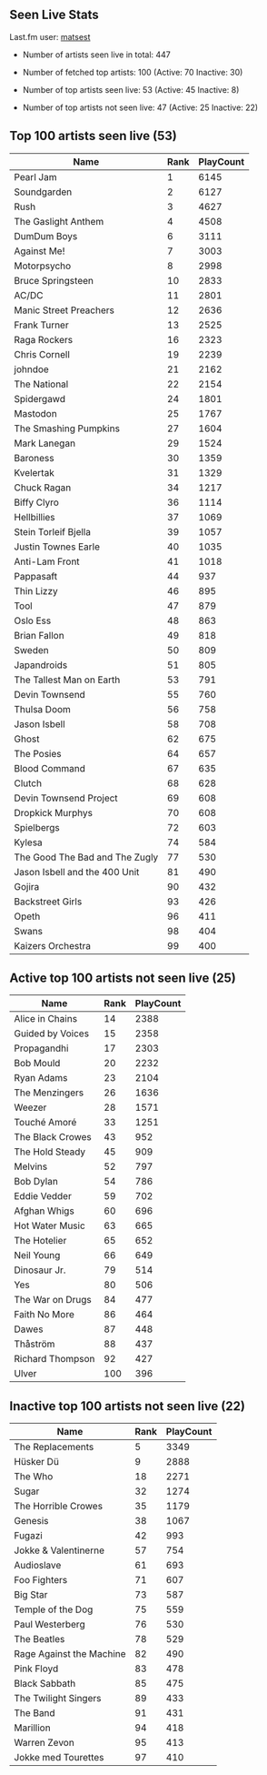 ## Seen Live Stats

Last.fm user: [matsest](https://www.last.fm/user/matsest)

- Number of artists seen live in total: 447

- Number of fetched top artists: 100 (Active: 70 Inactive: 30)

- Number of top artists seen live: 53 (Active: 45 Inactive: 8)

- Number of top artists not seen live: 47 (Active: 25 Inactive: 22)

## Top 100 artists seen live (53)

Name                           | Rank | PlayCount
------------------------------ | ---- | ---------
Pearl Jam                      | 1    | 6145     
Soundgarden                    | 2    | 6127     
Rush                           | 3    | 4627     
The Gaslight Anthem            | 4    | 4508     
DumDum Boys                    | 6    | 3111     
Against Me!                    | 7    | 3003     
Motorpsycho                    | 8    | 2998     
Bruce Springsteen              | 10   | 2833     
AC/DC                          | 11   | 2801     
Manic Street Preachers         | 12   | 2636     
Frank Turner                   | 13   | 2525     
Raga Rockers                   | 16   | 2323     
Chris Cornell                  | 19   | 2239     
johndoe                        | 21   | 2162     
The National                   | 22   | 2154     
Spidergawd                     | 24   | 1801     
Mastodon                       | 25   | 1767     
The Smashing Pumpkins          | 27   | 1604     
Mark Lanegan                   | 29   | 1524     
Baroness                       | 30   | 1359     
Kvelertak                      | 31   | 1329     
Chuck Ragan                    | 34   | 1217     
Biffy Clyro                    | 36   | 1114     
Hellbillies                    | 37   | 1069     
Stein Torleif Bjella           | 39   | 1057     
Justin Townes Earle            | 40   | 1035     
Anti-Lam Front                 | 41   | 1018     
Pappasaft                      | 44   | 937      
Thin Lizzy                     | 46   | 895      
Tool                           | 47   | 879      
Oslo Ess                       | 48   | 863      
Brian Fallon                   | 49   | 818      
Sweden                         | 50   | 809      
Japandroids                    | 51   | 805      
The Tallest Man on Earth       | 53   | 791      
Devin Townsend                 | 55   | 760      
Thulsa Doom                    | 56   | 758      
Jason Isbell                   | 58   | 708      
Ghost                          | 62   | 675      
The Posies                     | 64   | 657      
Blood Command                  | 67   | 635      
Clutch                         | 68   | 628      
Devin Townsend Project         | 69   | 608      
Dropkick Murphys               | 70   | 608      
Spielbergs                     | 72   | 603      
Kylesa                         | 74   | 584      
The Good The Bad and The Zugly | 77   | 530      
Jason Isbell and the 400 Unit  | 81   | 490      
Gojira                         | 90   | 432      
Backstreet Girls               | 93   | 426      
Opeth                          | 96   | 411      
Swans                          | 98   | 404      
Kaizers Orchestra              | 99   | 400      

## Active top 100 artists not seen live (25)

Name             | Rank | PlayCount
---------------- | ---- | ---------
Alice in Chains  | 14   | 2388     
Guided by Voices | 15   | 2358     
Propagandhi      | 17   | 2303     
Bob Mould        | 20   | 2232     
Ryan Adams       | 23   | 2104     
The Menzingers   | 26   | 1636     
Weezer           | 28   | 1571     
Touché Amoré     | 33   | 1251     
The Black Crowes | 43   | 952      
The Hold Steady  | 45   | 909      
Melvins          | 52   | 797      
Bob Dylan        | 54   | 786      
Eddie Vedder     | 59   | 702      
Afghan Whigs     | 60   | 696      
Hot Water Music  | 63   | 665      
The Hotelier     | 65   | 652      
Neil Young       | 66   | 649      
Dinosaur Jr.     | 79   | 514      
Yes              | 80   | 506      
The War on Drugs | 84   | 477      
Faith No More    | 86   | 464      
Dawes            | 87   | 448      
Thåström         | 88   | 437      
Richard Thompson | 92   | 427      
Ulver            | 100  | 396      

## Inactive top 100 artists not seen live (22)

Name                     | Rank | PlayCount
------------------------ | ---- | ---------
The Replacements         | 5    | 3349     
Hüsker Dü                | 9    | 2888     
The Who                  | 18   | 2271     
Sugar                    | 32   | 1274     
The Horrible Crowes      | 35   | 1179     
Genesis                  | 38   | 1067     
Fugazi                   | 42   | 993      
Jokke & Valentinerne     | 57   | 754      
Audioslave               | 61   | 693      
Foo Fighters             | 71   | 607      
Big Star                 | 73   | 587      
Temple of the Dog        | 75   | 559      
Paul Westerberg          | 76   | 530      
The Beatles              | 78   | 529      
Rage Against the Machine | 82   | 490      
Pink Floyd               | 83   | 478      
Black Sabbath            | 85   | 475      
The Twilight Singers     | 89   | 433      
The Band                 | 91   | 431      
Marillion                | 94   | 418      
Warren Zevon             | 95   | 413      
Jokke med Tourettes      | 97   | 410      
